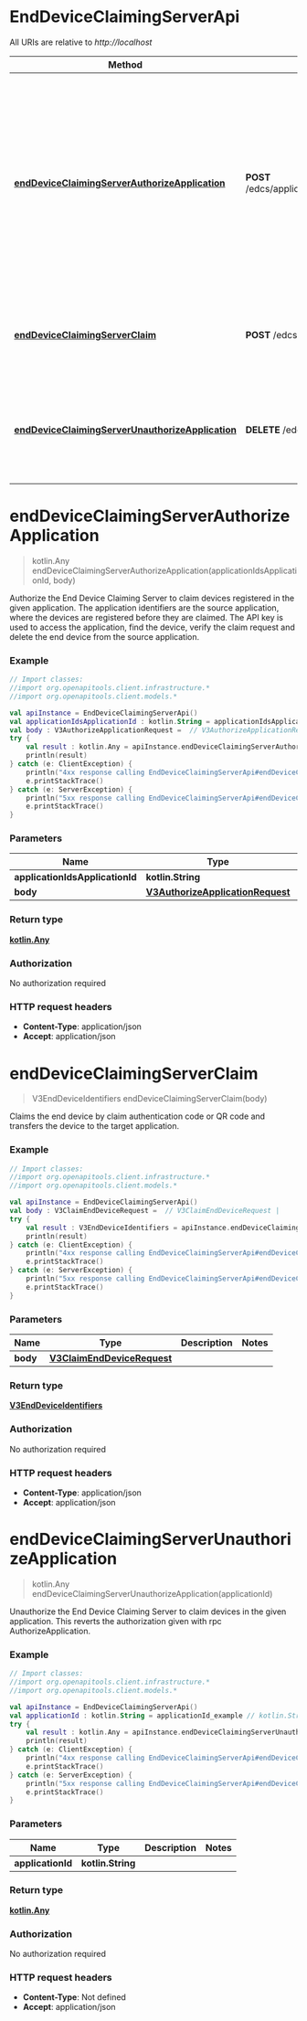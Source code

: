 # EndDeviceClaimingServerApi

All URIs are relative to *http://localhost*

Method | HTTP request | Description
------------- | ------------- | -------------
[**endDeviceClaimingServerAuthorizeApplication**](EndDeviceClaimingServerApi.md#endDeviceClaimingServerAuthorizeApplication) | **POST** /edcs/applications/{application_ids.application_id}/authorize | Authorize the End Device Claiming Server to claim devices registered in the given application. The application identifiers are the source application, where the devices are registered before they are claimed. The API key is used to access the application, find the device, verify the claim request and delete the end device from the source application.
[**endDeviceClaimingServerClaim**](EndDeviceClaimingServerApi.md#endDeviceClaimingServerClaim) | **POST** /edcs/claim | Claims the end device by claim authentication code or QR code and transfers the device to the target application.
[**endDeviceClaimingServerUnauthorizeApplication**](EndDeviceClaimingServerApi.md#endDeviceClaimingServerUnauthorizeApplication) | **DELETE** /edcs/applications/{application_id}/authorize | Unauthorize the End Device Claiming Server to claim devices in the given application. This reverts the authorization given with rpc AuthorizeApplication.


<a name="endDeviceClaimingServerAuthorizeApplication"></a>
# **endDeviceClaimingServerAuthorizeApplication**
> kotlin.Any endDeviceClaimingServerAuthorizeApplication(applicationIdsApplicationId, body)

Authorize the End Device Claiming Server to claim devices registered in the given application. The application identifiers are the source application, where the devices are registered before they are claimed. The API key is used to access the application, find the device, verify the claim request and delete the end device from the source application.

### Example
```kotlin
// Import classes:
//import org.openapitools.client.infrastructure.*
//import org.openapitools.client.models.*

val apiInstance = EndDeviceClaimingServerApi()
val applicationIdsApplicationId : kotlin.String = applicationIdsApplicationId_example // kotlin.String | 
val body : V3AuthorizeApplicationRequest =  // V3AuthorizeApplicationRequest | 
try {
    val result : kotlin.Any = apiInstance.endDeviceClaimingServerAuthorizeApplication(applicationIdsApplicationId, body)
    println(result)
} catch (e: ClientException) {
    println("4xx response calling EndDeviceClaimingServerApi#endDeviceClaimingServerAuthorizeApplication")
    e.printStackTrace()
} catch (e: ServerException) {
    println("5xx response calling EndDeviceClaimingServerApi#endDeviceClaimingServerAuthorizeApplication")
    e.printStackTrace()
}
```

### Parameters

Name | Type | Description  | Notes
------------- | ------------- | ------------- | -------------
 **applicationIdsApplicationId** | **kotlin.String**|  |
 **body** | [**V3AuthorizeApplicationRequest**](V3AuthorizeApplicationRequest.md)|  |

### Return type

[**kotlin.Any**](kotlin.Any.md)

### Authorization

No authorization required

### HTTP request headers

 - **Content-Type**: application/json
 - **Accept**: application/json

<a name="endDeviceClaimingServerClaim"></a>
# **endDeviceClaimingServerClaim**
> V3EndDeviceIdentifiers endDeviceClaimingServerClaim(body)

Claims the end device by claim authentication code or QR code and transfers the device to the target application.

### Example
```kotlin
// Import classes:
//import org.openapitools.client.infrastructure.*
//import org.openapitools.client.models.*

val apiInstance = EndDeviceClaimingServerApi()
val body : V3ClaimEndDeviceRequest =  // V3ClaimEndDeviceRequest | 
try {
    val result : V3EndDeviceIdentifiers = apiInstance.endDeviceClaimingServerClaim(body)
    println(result)
} catch (e: ClientException) {
    println("4xx response calling EndDeviceClaimingServerApi#endDeviceClaimingServerClaim")
    e.printStackTrace()
} catch (e: ServerException) {
    println("5xx response calling EndDeviceClaimingServerApi#endDeviceClaimingServerClaim")
    e.printStackTrace()
}
```

### Parameters

Name | Type | Description  | Notes
------------- | ------------- | ------------- | -------------
 **body** | [**V3ClaimEndDeviceRequest**](V3ClaimEndDeviceRequest.md)|  |

### Return type

[**V3EndDeviceIdentifiers**](V3EndDeviceIdentifiers.md)

### Authorization

No authorization required

### HTTP request headers

 - **Content-Type**: application/json
 - **Accept**: application/json

<a name="endDeviceClaimingServerUnauthorizeApplication"></a>
# **endDeviceClaimingServerUnauthorizeApplication**
> kotlin.Any endDeviceClaimingServerUnauthorizeApplication(applicationId)

Unauthorize the End Device Claiming Server to claim devices in the given application. This reverts the authorization given with rpc AuthorizeApplication.

### Example
```kotlin
// Import classes:
//import org.openapitools.client.infrastructure.*
//import org.openapitools.client.models.*

val apiInstance = EndDeviceClaimingServerApi()
val applicationId : kotlin.String = applicationId_example // kotlin.String | 
try {
    val result : kotlin.Any = apiInstance.endDeviceClaimingServerUnauthorizeApplication(applicationId)
    println(result)
} catch (e: ClientException) {
    println("4xx response calling EndDeviceClaimingServerApi#endDeviceClaimingServerUnauthorizeApplication")
    e.printStackTrace()
} catch (e: ServerException) {
    println("5xx response calling EndDeviceClaimingServerApi#endDeviceClaimingServerUnauthorizeApplication")
    e.printStackTrace()
}
```

### Parameters

Name | Type | Description  | Notes
------------- | ------------- | ------------- | -------------
 **applicationId** | **kotlin.String**|  |

### Return type

[**kotlin.Any**](kotlin.Any.md)

### Authorization

No authorization required

### HTTP request headers

 - **Content-Type**: Not defined
 - **Accept**: application/json

